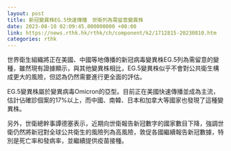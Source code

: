 ```yaml
---
layout: post
title: 新冠變異株EG.5快速傳播　世衛列為需留意變異株
date: 2023-08-10 02:09:45.000000000 +08:00
link: https://news.rthk.hk/rthk/ch/component/k2/1712815-20230810.htm
categories: rthk
---
```


世界衛生組織將正在美國、中國等地傳播的新冠病毒變異株EG.5列為需留意的變種，雖然現有證據顯示，與其他變異株相比，EG.5變異株似乎不會對公共衛生構成更大的風險，但認為仍然需要進行更全面的評估。

EG.5變異株屬於變異病毒Omicron的亞型。目前正在美國快速傳播並成為主流，估計佔確診個案的17%以上，而中國、南韓、日本和加拿大等國家也發現了這種變異株。

另外，世衛總幹事譚德塞表示，近期向世衛報告新冠數字的國家數目下降，強調世衛仍然將新冠對全球公共衛生的風險列為高風險，敦促各國繼續報告新冠數據，特別是死亡率和發病率，並繼續提供疫苗接種。
